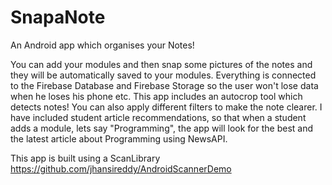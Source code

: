 # SnapaNote
An Android app which organises your Notes!

You can add your modules and then snap some pictures of the notes and they will be automatically saved to your modules.
Everything is connected to the Firebase Database and Firebase Storage so the user won't lose data when he loses his phone etc.
This app includes an autocrop tool which detects notes! You can also apply different filters to make the note clearer.
I have included student article recommendations, so that when a student adds a module, lets say "Programming", the app will look for the best and the latest article about Programming using NewsAPI. 


This app is built using a ScanLibrary https://github.com/jhansireddy/AndroidScannerDemo
